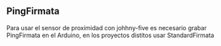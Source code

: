 ## PingFirmata

Para usar el sensor de proximidad con johhny-five es necesario grabar PingFirmata en el Arduino, en los proyectos distitos usar StandardFirmata
